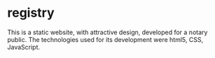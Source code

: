 # registry
This is a static website, with attractive design, developed for a notary public. The technologies used for its development were html5, CSS, JavaScript.
